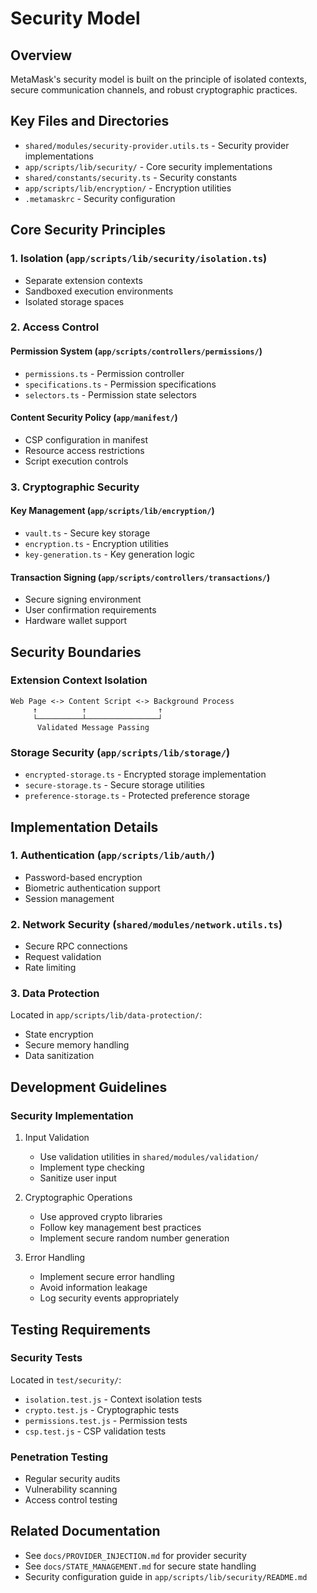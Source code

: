 # Security Model

## Overview
MetaMask's security model is built on the principle of isolated contexts, secure communication channels, and robust cryptographic practices.

## Key Files and Directories
- `shared/modules/security-provider.utils.ts` - Security provider implementations
- `app/scripts/lib/security/` - Core security implementations
- `shared/constants/security.ts` - Security constants
- `app/scripts/lib/encryption/` - Encryption utilities
- `.metamaskrc` - Security configuration

## Core Security Principles

### 1. Isolation (`app/scripts/lib/security/isolation.ts`)
- Separate extension contexts
- Sandboxed execution environments
- Isolated storage spaces

### 2. Access Control

#### Permission System (`app/scripts/controllers/permissions/`)
- `permissions.ts` - Permission controller
- `specifications.ts` - Permission specifications
- `selectors.ts` - Permission state selectors

#### Content Security Policy (`app/manifest/`)
- CSP configuration in manifest
- Resource access restrictions
- Script execution controls

### 3. Cryptographic Security

#### Key Management (`app/scripts/lib/encryption/`)
- `vault.ts` - Secure key storage
- `encryption.ts` - Encryption utilities
- `key-generation.ts` - Key generation logic

#### Transaction Signing (`app/scripts/controllers/transactions/`)
- Secure signing environment
- User confirmation requirements
- Hardware wallet support

## Security Boundaries

### Extension Context Isolation
```
Web Page <-> Content Script <-> Background Process
     ↑          ↑                ↑
     └──────────┴────────────────┘
      Validated Message Passing
```

### Storage Security (`app/scripts/lib/storage/`)
- `encrypted-storage.ts` - Encrypted storage implementation
- `secure-storage.ts` - Secure storage utilities
- `preference-storage.ts` - Protected preference storage

## Implementation Details

### 1. Authentication (`app/scripts/lib/auth/`)
- Password-based encryption
- Biometric authentication support
- Session management

### 2. Network Security (`shared/modules/network.utils.ts`)
- Secure RPC connections
- Request validation
- Rate limiting

### 3. Data Protection
Located in `app/scripts/lib/data-protection/`:
- State encryption
- Secure memory handling
- Data sanitization

## Development Guidelines

### Security Implementation
1. Input Validation
   - Use validation utilities in `shared/modules/validation/`
   - Implement type checking
   - Sanitize user input

2. Cryptographic Operations
   - Use approved crypto libraries
   - Follow key management best practices
   - Implement secure random number generation

3. Error Handling
   - Implement secure error handling
   - Avoid information leakage
   - Log security events appropriately

## Testing Requirements

### Security Tests
Located in `test/security/`:
- `isolation.test.js` - Context isolation tests
- `crypto.test.js` - Cryptographic tests
- `permissions.test.js` - Permission tests
- `csp.test.js` - CSP validation tests

### Penetration Testing
- Regular security audits
- Vulnerability scanning
- Access control testing

## Related Documentation
- See `docs/PROVIDER_INJECTION.md` for provider security
- See `docs/STATE_MANAGEMENT.md` for secure state handling
- Security configuration guide in `app/scripts/lib/security/README.md`